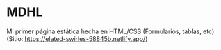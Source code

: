 # MDHL
Mi primer página estática hecha en HTML/CSS (Formularios, tablas, etc) (Sitio: https://elated-swirles-58845b.netlify.app/)
